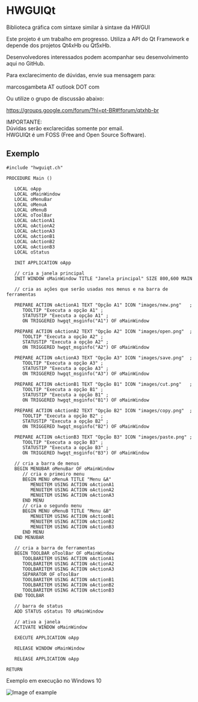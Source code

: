 # HWGUIQt
Biblioteca gráfica com sintaxe similar à sintaxe da HWGUI

Este projeto é um trabalho em progresso. Utiliza a API do Qt Framework e depende dos projetos Qt4xHb ou Qt5xHb.

Desenvolvedores interessados podem acompanhar seu desenvolvimento aqui no GitHub.

Para exclarecimento de dúvidas, envie sua mensagem para:

marcosgambeta AT outlook DOT com

Ou utilize o grupo de discussão abaixo:

https://groups.google.com/forum/?hl=pt-BR#!forum/qtxhb-br

IMPORTANTE:  
Dúvidas serão exclarecidas somente por email.  
HWGUIQt é um FOSS (Free and Open Source Software).  

## Exemplo

```xBase
#include "hwguiqt.ch"

PROCEDURE Main ()

   LOCAL oApp
   LOCAL oMainWindow
   LOCAL oMenuBar
   LOCAL oMenuA
   LOCAL oMenuB
   LOCAL oToolBar
   LOCAL oActionA1
   LOCAL oActionA2
   LOCAL oActionA3
   LOCAL oActionB1
   LOCAL oActionB2
   LOCAL oActionB3
   LOCAL oStatus

   INIT APPLICATION oApp

   // cria a janela principal
   INIT WINDOW oMainWindow TITLE "Janela principal" SIZE 800,600 MAIN

   // cria as ações que serão usadas nos menus e na barra de ferramentas

   PREPARE ACTION oActionA1 TEXT "Opção A1" ICON "images/new.png"   ;
      TOOLTIP "Executa a opção A1" ;
      STATUSTIP "Executa a opção A1" ;
      ON TRIGGERED hwgqt_msginfo("A1") OF oMainWindow

   PREPARE ACTION oActionA2 TEXT "Opção A2" ICON "images/open.png"  ;
      TOOLTIP "Executa a opção A2" ;
      STATUSTIP "Executa a opção A2" ;
      ON TRIGGERED hwgqt_msginfo("A2") OF oMainWindow

   PREPARE ACTION oActionA3 TEXT "Opção A3" ICON "images/save.png"  ;
      TOOLTIP "Executa a opção A3" ;
      STATUSTIP "Executa a opção A3" ;
      ON TRIGGERED hwgqt_msginfo("A3") OF oMainWindow

   PREPARE ACTION oActionB1 TEXT "Opção B1" ICON "images/cut.png"   ;
      TOOLTIP "Executa a opção B1" ;
      STATUSTIP "Executa a opção B1" ;
      ON TRIGGERED hwgqt_msginfo("B1") OF oMainWindow

   PREPARE ACTION oActionB2 TEXT "Opção B2" ICON "images/copy.png"  ;
      TOOLTIP "Executa a opção B2" ;
      STATUSTIP "Executa a opção B2" ;
      ON TRIGGERED hwgqt_msginfo("B2") OF oMainWindow

   PREPARE ACTION oActionB3 TEXT "Opção B3" ICON "images/paste.png" ;
      TOOLTIP "Executa a opção B3" ;
      STATUSTIP "Executa a opção B3" ;
      ON TRIGGERED hwgqt_msginfo("B3") OF oMainWindow

   // cria a barra de menus
   BEGIN MENUBAR oMenuBar OF oMainWindow
      // cria o primeiro menu
      BEGIN MENU oMenuA TITLE "Menu &A"
         MENUITEM USING ACTION oActionA1
         MENUITEM USING ACTION oActionA2
         MENUITEM USING ACTION oActionA3
      END MENU
      // cria o segundo menu
      BEGIN MENU oMenuB TITLE "Menu &B"
         MENUITEM USING ACTION oActionB1
         MENUITEM USING ACTION oActionB2
         MENUITEM USING ACTION oActionB3
      END MENU
   END MENUBAR

   // cria a barra de ferramentas
   BEGIN TOOLBAR oToolBar OF oMainWindow
      TOOLBARITEM USING ACTION oActionA1
      TOOLBARITEM USING ACTION oActionA2
      TOOLBARITEM USING ACTION oActionA3
      SEPARATOR OF oToolBar
      TOOLBARITEM USING ACTION oActionB1
      TOOLBARITEM USING ACTION oActionB2
      TOOLBARITEM USING ACTION oActionB3
   END TOOLBAR

   // barra de status
   ADD STATUS oStatus TO oMainWindow

   // ativa a janela
   ACTIVATE WINDOW oMainWindow

   EXECUTE APPLICATION oApp

   RELEASE WINDOW oMainWindow

   RELEASE APPLICATION oApp

RETURN
```

Exemplo em execução no Windows 10

![Image of example](https://github.com/marcosgambeta/HWGUIQt/blob/master/doc/images/exemplo.png)
